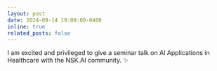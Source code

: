 ```yaml
---
layout: post
date: 2024-09-14 19:00:00-0400
inline: true
related_posts: false
---
```


I am excited and privileged to give a seminar talk on AI Applications in Healthcare with the NSK.AI community. :sparkles: 
<!-- Presentation [here](https://docs.google.com/presentation/d/1Yl-u7klPqEjspZg5ClVETzcVKtfousWY/edit?usp=sharing&ouid=107283702521286171178&rtpof=true&sd=true) -->

<!-- A simple inline announcement with Markdown emoji! :sparkles: :smile: -->
